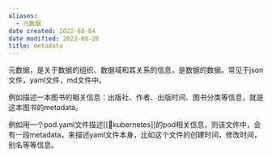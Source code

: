 ```yaml
---
aliases:
  - 元数据
date created: 2022-08-04
date modified: 2022-08-20
title: metadata
---
```


元数据，是关于数据的组织、数据域和其关系的信息，是数据的数据。常见于json文件，yaml文件，md文件中。

例如描述一本图书的相关信息：出版社、作者、出版时间、图书分类等信息，就是这本图书的metadata。

例如用一个pod.yaml文件描述[[🤖kubernetes]]的pod相关信息，则该文件中，会有一段metadata，来描述yaml文件本身，比如这个文件的创建时间，修改时间，别名等等信息。
